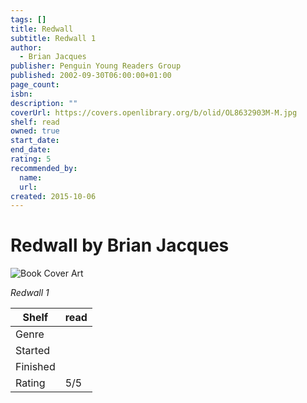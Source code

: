 ```yaml
---
tags: []
title: Redwall
subtitle: Redwall 1
author:
  - Brian Jacques
publisher: Penguin Young Readers Group
published: 2002-09-30T06:00:00+01:00
page_count:
isbn:
description: ""
coverUrl: https://covers.openlibrary.org/b/olid/OL8632903M-M.jpg
shelf: read
owned: true
start_date:
end_date:
rating: 5
recommended_by:
  name:
  url:
created: 2015-10-06
---
```


# Redwall by Brian Jacques

![Book Cover Art](https://covers.openlibrary.org/b/olid/OL8632903M-M.jpg)

_Redwall 1_

| Shelf | read |
| --- | --- |
| Genre |  |
| Started |  |
| Finished |  |
| Rating | 5/5 |

